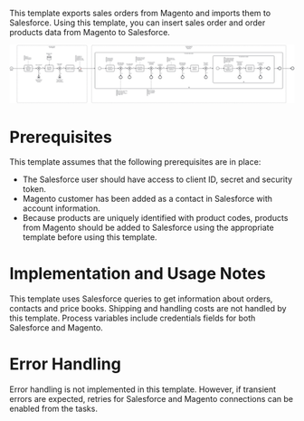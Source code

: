 This template exports sales orders from Magento and imports them to Salesforce.
Using this template, you can insert sales order and order products data from Magento to Salesforce.

![Template](assets/Adobe_Commerce___Magento_Order_to_Salesforce.svg)

# Prerequisites

This template assumes that the following prerequisites are in place:

- The Salesforce user should have access to client ID, secret and security token.
- Magento customer has been added as a contact in Salesforce with account information.
- Because products are uniquely identified with product codes, products from Magento should be added to Salesforce using the appropriate template before using this template.

# Implementation and Usage Notes

This template uses Salesforce queries to get information about orders, contacts and price books.
Shipping and handling costs are not handled by this template.
Process variables include credentials fields for both Salesforce and Magento.

# Error Handling

Error handling is not implemented in this template.
However, if transient errors are expected, retries for Salesforce and Magento connections can be enabled from the tasks.